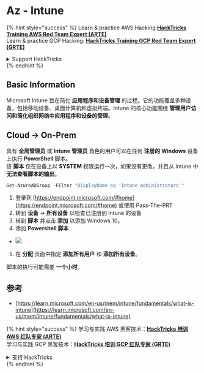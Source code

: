 # Az - Intune

{% hint style="success" %}
Learn & practice AWS Hacking:<img src="../../../.gitbook/assets/image (1) (1) (1) (1).png" alt="" data-size="line">[**HackTricks Training AWS Red Team Expert (ARTE)**](https://training.hacktricks.xyz/courses/arte)<img src="../../../.gitbook/assets/image (1) (1) (1) (1).png" alt="" data-size="line">\
Learn & practice GCP Hacking: <img src="../../../.gitbook/assets/image (2) (1).png" alt="" data-size="line">[**HackTricks Training GCP Red Team Expert (GRTE)**<img src="../../../.gitbook/assets/image (2) (1).png" alt="" data-size="line">](https://training.hacktricks.xyz/courses/grte)

<details>

<summary>Support HackTricks</summary>

* Check the [**subscription plans**](https://github.com/sponsors/carlospolop)!
* **Join the** 💬 [**Discord group**](https://discord.gg/hRep4RUj7f) or the [**telegram group**](https://t.me/peass) or **follow** us on **Twitter** 🐦 [**@hacktricks\_live**](https://twitter.com/hacktricks_live)**.**
* **Share hacking tricks by submitting PRs to the** [**HackTricks**](https://github.com/carlospolop/hacktricks) and [**HackTricks Cloud**](https://github.com/carlospolop/hacktricks-cloud) github repos.

</details>
{% endhint %}

## Basic Information

Microsoft Intune 旨在简化 **应用程序和设备管理** 的过程。它的功能覆盖多种设备，包括移动设备、桌面计算机和虚拟终端。Intune 的核心功能围绕 **管理用户访问和简化组织网络中应用程序和设备的管理**。

## Cloud -> On-Prem

具有 **全局管理员** 或 **Intune 管理员** 角色的用户可以在任何 **注册的 Windows** 设备上执行 **PowerShell** 脚本。\
该 **脚本** 仅在设备上以 **SYSTEM** 权限运行一次，如果没有更改，并且从 Intune 中 **无法查看脚本的输出**。
```powershell
Get-AzureADGroup -Filter "DisplayName eq 'Intune Administrators'"
```
1. 登录到 [https://endpoint.microsoft.com/#home](https://endpoint.microsoft.com/#home) 或使用 Pass-The-PRT
2. 转到 **设备** -> **所有设备** 以检查已注册到 Intune 的设备
3. 转到 **脚本** 并点击 **添加** 以添加 Windows 10。
4. 添加 **Powershell 脚本**
* ![](<../../../.gitbook/assets/image (264).png>)
5. 在 **分配** 页面中指定 **添加所有用户** 和 **添加所有设备**。

脚本的执行可能需要 **一个小时**。

## 参考

* [https://learn.microsoft.com/en-us/mem/intune/fundamentals/what-is-intune](https://learn.microsoft.com/en-us/mem/intune/fundamentals/what-is-intune)

{% hint style="success" %}
学习与实践 AWS 黑客技术：<img src="../../../.gitbook/assets/image (1) (1) (1) (1).png" alt="" data-size="line">[**HackTricks 培训 AWS 红队专家 (ARTE)**](https://training.hacktricks.xyz/courses/arte)<img src="../../../.gitbook/assets/image (1) (1) (1) (1).png" alt="" data-size="line">\
学习与实践 GCP 黑客技术：<img src="../../../.gitbook/assets/image (2) (1).png" alt="" data-size="line">[**HackTricks 培训 GCP 红队专家 (GRTE)**<img src="../../../.gitbook/assets/image (2) (1).png" alt="" data-size="line">](https://training.hacktricks.xyz/courses/grte)

<details>

<summary>支持 HackTricks</summary>

* 查看 [**订阅计划**](https://github.com/sponsors/carlospolop)!
* **加入** 💬 [**Discord 群组**](https://discord.gg/hRep4RUj7f) 或 [**电报群组**](https://t.me/peass) 或 **在** **Twitter** 🐦 **上关注我们** [**@hacktricks\_live**](https://twitter.com/hacktricks_live)**.**
* **通过向** [**HackTricks**](https://github.com/carlospolop/hacktricks) 和 [**HackTricks Cloud**](https://github.com/carlospolop/hacktricks-cloud) github 仓库提交 PR 来分享黑客技巧。

</details>
{% endhint %}
